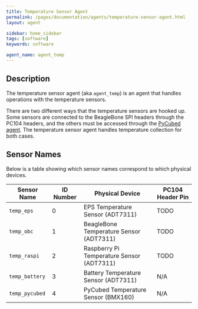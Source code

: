 ```yaml
---
title: Temperature Sensor Agent
permalink: /pages/documentation/agents/temperature-sensor-agent.html
layout: agent

sidebar: home_sidebar
tags: [software]
keywords: software

agent_name: agent_temp
---
```


## Description
The temperature sensor agent (aka `agent_temp`) is an agent that handles operations with the temperature sensors.

There are two different ways that the temperature sensors are hooked up. Some sensors are connected to the BeagleBone SPI headers through the PC104 headers, and the others must be accessed through the [PyCubed agent](pycubed-agent.html). The temperature sensor agent handles temperature collection for both cases.

## Sensor Names
Below is a table showing which sensor names correspond to which physical devices.

| Sensor Name    | ID Number |             Physical Device               | PC104 Header Pin |
| -------------- | --------- | ----------------------------------------- | ---------------- |
| `temp_eps`     |     0     | EPS Temperature Sensor (ADT7311)          |       TODO       |
| `temp_obc`     |     1     | BeagleBone Temperature Sensor (ADT7311)   |       TODO       |
| `temp_raspi`   |     2     | Raspberry Pi Temperature Sensor (ADT7311) |       TODO       |
| `temp_battery` |     3     | Battery Temperature Sensor (ADT7311)      |       N/A        |
| `temp_pycubed` |     4     | PyCubed Temperature Sensor (BMX160)       |       N/A        |
